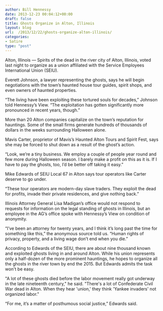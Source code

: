 ```yaml
---
author: Bill Hennessy
date: 2013-12-23 00:04:12+00:00
draft: false
title: Ghosts Organize in Alton, Illinois
layout: blog
url:  /2013/12/22/ghosts-organize-alton-illinois/
categories:
- Satire
type: "post"
---
```


Alton, Illinois — Spirits of the dead in the river city of Alton, Illinois, voted last night to organize as a union affiliated with the Service Employees International Union (SEIU).

Everett Johnson, a lawyer representing the ghosts, says he will begin negotiations with the town’s haunted house tour guides, spirit shops, and even owners of haunted properties.

“The living have been exploiting these tortured souls for decades,” Johnson told Hennessy’s View. “The exploitation has gotten significantly more pronounced in recent years, though.”

More than 20 Alton companies capitalize on the town’s reputation for hauntings. Some of the small firms generate hundreds of thousands of dollars in the weeks surrounding Halloween alone.

Mavis Carter, proprietor of Mavis’s Haunted Alton Tours and Spirit Fest, says she may be forced to shut down as a result of the ghost’s action.

“Look, we’re a tiny business. We employ a couple of people year round and few more during Halloween season. I barely make a profit on this as it is. If I have to pay the ghosts, too, I’d be better off taking it easy.”

Mike Edwards of SEIU Local 67 in Alton says tour operators like Carter deserve to go under.

“These tour operators are modern-day slave traders. They exploit the dead for profits, invade their private residences, and give nothing back.”

Illinois Attorney General Lisa Madigan’s office would not respond to requests for information on the legal standing of ghosts in Illinois, but an employee in the AG’s office spoke with Hennessy’s View on condition of anonymity.

“I’ve been an attorney for twenty years, and I think it’s long past the time for something like this,” the anonymous source told us. “Human rights of privacy, property, and a living wage don’t end when you die.”

According to Edwards of the SEIU, there are about nine thousand known and exploited ghosts living in and around Alton. While his union represents only a half-dozen of the more prominent hauntings, he hopes to organize all the ghosts in the river town by end the 2015. But Edwards admits the task won't be easy.

"A lot of these ghosts died before the labor movement really got underway in the late nineteenth century," he said. "There's a lot of Confederate Civil War dead in Alton. When they hear 'union,' they think 'Yankee invaders' not organized labor."

“For me, it’s a matter of posthumous social justice,” Edwards said.
